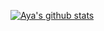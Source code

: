 <a href="https://github.com/anuraghazra/github-readme-stats"><img align="center" src="https://github-readme-stats.vercel.app/api?username=brx86&show_icons=true&hide_border=true&bg_color=15,C5C1FF,FFBAC3&title_color=fff&text_color=fff&icon_color=fff" alt="Aya's github stats" /></a>
